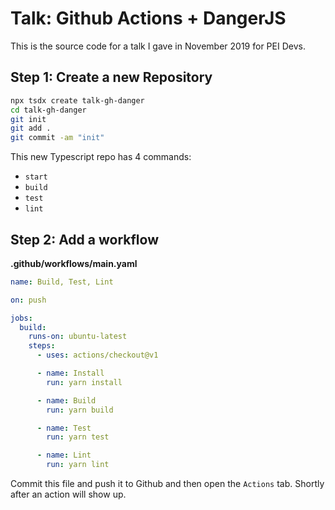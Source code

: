# Talk: Github Actions + DangerJS

This is the source code for a talk I gave in November 2019 for PEI Devs.

## Step 1: Create a new Repository

```bash
npx tsdx create talk-gh-danger
cd talk-gh-danger
git init
git add .
git commit -am "init"
```

This new Typescript repo has 4 commands:

- `start`
- `build`
- `test`
- `lint`

## Step 2: Add a workflow

**.github/workflows/main.yaml**

```yaml
name: Build, Test, Lint

on: push

jobs:
  build:
    runs-on: ubuntu-latest
    steps:
      - uses: actions/checkout@v1

      - name: Install
        run: yarn install

      - name: Build
        run: yarn build

      - name: Test
        run: yarn test

      - name: Lint
        run: yarn lint
```

Commit this file and push it to Github and then open the `Actions` tab. Shortly after an action will show up.
